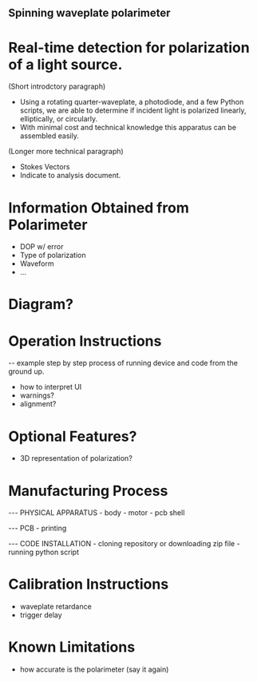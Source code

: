 ## Spinning waveplate polarimeter

# Real-time detection for polarization of a light source.

(Short introdctory paragraph)
- Using a rotating quarter-waveplate, a photodiode, and a few Python scripts, we are able to determine if incident light is polarized linearly, elliptically, or circularly.
- With minimal cost and technical knowledge this apparatus can be assembled easily.

(Longer more technical paragraph)
- Stokes Vectors
- Indicate to analysis document.


# Information Obtained from Polarimeter
- DOP w/ error
- Type of polarization 
- Waveform
- ...


# Diagram?


# Operation Instructions
-- example step by step process of running device and code from the ground up.
- how to interpret UI
- warnings?
- alignment?


# Optional Features?
- 3D representation of polarization?


# Manufacturing Process
--- PHYSICAL APPARATUS
    - body
    - motor
    - pcb shell

--- PCB
    - printing

--- CODE INSTALLATION
    - cloning repository or downloading zip file
    - running python script


# Calibration Instructions
- waveplate retardance
- trigger delay


# Known Limitations
- how accurate is the polarimeter (say it again)

